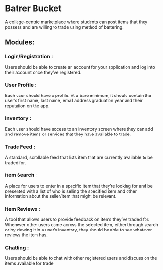 # Batrer Bucket
A college-centric marketplace where students can post items that they possess and are willing to trade using method of bartering.

## Modules:

### Login/Registration : 
Users should be able to create an account for your application and log into their account once they’ve registered.

### User Profile : 
Each user should have a profile. At a bare minimum, it should contain the user’s first name, last name, email address,graduation year and their reputation on the app.

### Inventory : 
Each user should have access to an inventory screen where they can add and remove items or services that they have available to trade.

### Trade Feed : 
A standard, scrollable feed that lists item that are currently available to be traded for.

### Item Search : 
A place for users to enter in a specific item that they’re looking for and be presented with a list of who is selling the specified item and other information about the seller/item that might be relevant.

### Item Reviews : 
A tool that allows users to provide feedback on items they’ve traded for. Whenever other users come across the selected item, either through search or by viewing it in a user’s inventory, they should be able to see whatever reviews the item has.

### Chatting :
Users should be able to chat with other registered users and discuss on the items available for trade.


